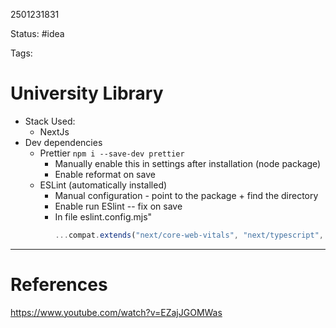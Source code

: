 2501231831

Status: #idea

Tags: 

# University Library

- Stack Used:
	- NextJs
- Dev dependencies
	- Prettier `npm i --save-dev prettier`
		- Manually enable this in settings after installation (node package)
		- Enable reformat on save
	- ESLint  (automatically installed)
		- Manual configuration - point to the package + find the directory 
		- Enable run ESlint -- fix on save
		- In file eslint.config.mjs"
			```js
			...compat.extends("next/core-web-vitals", "next/typescript", "standard", "plugin:tailwindcss/recommended", "prettier"),
			```

---
# References
https://www.youtube.com/watch?v=EZajJGOMWas